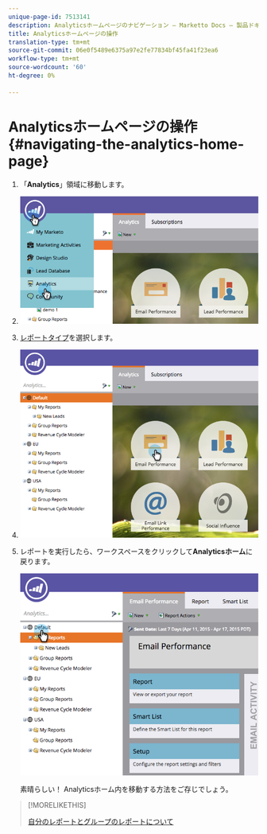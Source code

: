 ```yaml
---
unique-page-id: 7513141
description: Analyticsホームページのナビゲーション — Marketto Docs — 製品ドキュメント
title: Analyticsホームページの操作
translation-type: tm+mt
source-git-commit: 06e0f5489e6375a97e2fe77834bf45fa41f23ea6
workflow-type: tm+mt
source-wordcount: '60'
ht-degree: 0%

---
```



# Analyticsホームページの操作{#navigating-the-analytics-home-page}

1. 「**Analytics**」領域に移動します。

1. ![](assets/image2015-4-27-8-3a38-3a10.png)

1. [レポートタイプ](/help/marketo/product-docs/reporting/basic-reporting/report-types/report-type-overview.md)を選択します。

1. ![](assets/image2015-4-27-8-3a38-3a22.png)

1. レポートを実行したら、ワークスペースをクリックして&#x200B;**Analyticsホーム**&#x200B;に戻ります。

   ![](assets/image2015-4-27-8-3a38-3a34.png)

   素晴らしい！ Analyticsホーム内を移動する方法をご存じでしょう。

>[!MORELIKETHIS]
>
>[自分のレポートとグループのレポートについて](/help/marketo/product-docs/reporting/basic-reporting/creating-reports/understanding-my-reports-and-group-reports.md)
